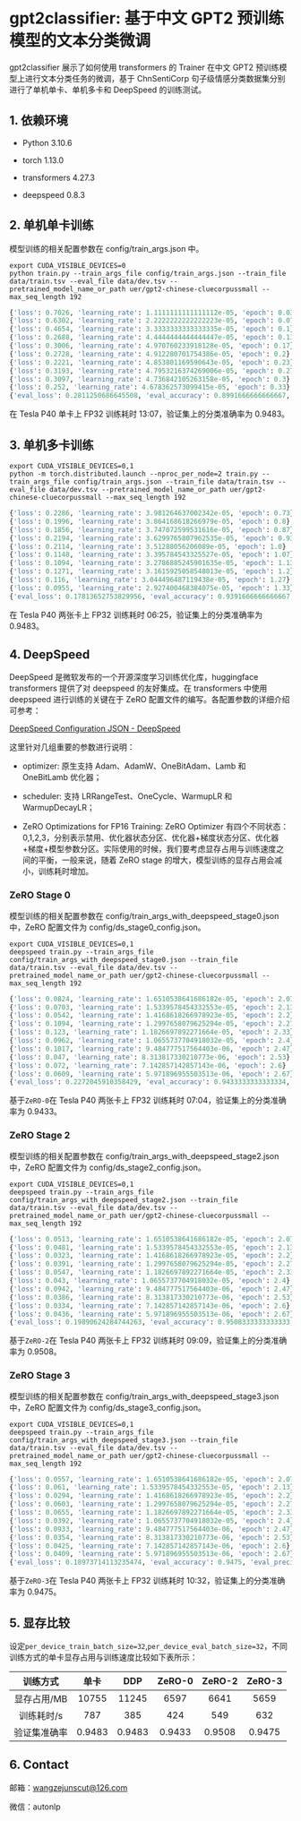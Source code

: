 # gpt2classifier: 基于中文 GPT2 预训练模型的文本分类微调

gpt2classifier 展示了如何使用 transformers 的 Trainer 在中文 GPT2 预训练模型上进行文本分类任务的微调，基于 ChnSentiCorp 句子级情感分类数据集分别进行了单机单卡、单机多卡和 DeepSpeed 的训练测试。

## 1. 依赖环境

- Python 3.10.6

- torch 1.13.0

- transformers 4.27.3

- deepspeed 0.8.3

## 2. 单机单卡训练

模型训练的相关配置参数在 config/train_args.json 中。

```shell
export CUDA_VISIBLE_DEVICES=0
python train.py --train_args_file config/train_args.json --train_file data/train.tsv --eval_file data/dev.tsv --pretrained_model_name_or_path uer/gpt2-chinese-cluecorpussmall --max_seq_length 192
```

```python
{'loss': 0.7026, 'learning_rate': 1.1111111111111112e-05, 'epoch': 0.03}                                                               
{'loss': 0.6302, 'learning_rate': 2.2222222222222223e-05, 'epoch': 0.07}                                                               
{'loss': 0.4654, 'learning_rate': 3.3333333333333335e-05, 'epoch': 0.1}                                                                
{'loss': 0.2688, 'learning_rate': 4.4444444444444447e-05, 'epoch': 0.13}                                                               
{'loss': 0.3006, 'learning_rate': 4.970760233918128e-05, 'epoch': 0.17}                                                                
{'loss': 0.2728, 'learning_rate': 4.912280701754386e-05, 'epoch': 0.2}                                                                 
{'loss': 0.2221, 'learning_rate': 4.853801169590643e-05, 'epoch': 0.23}                                                                
{'loss': 0.3193, 'learning_rate': 4.7953216374269006e-05, 'epoch': 0.27}                                                               
{'loss': 0.3097, 'learning_rate': 4.736842105263158e-05, 'epoch': 0.3}                                                                 
{'loss': 0.252, 'learning_rate': 4.678362573099415e-05, 'epoch': 0.33}                                                                 
{'eval_loss': 0.2811250686645508, 'eval_accuracy': 0.8991666666666667, 'eval_precision': 0.9338235294117647, 'eval_recall': 0.8566610455311973, 'eval_f1': 0.8935795954265612, 'eval_runtime': 9.4803, 'eval_samples_per_second': 126.578, 'eval_steps_per_second': 4.008, 'epoch': 0.33}
```

在 Tesla P40 单卡上 FP32 训练耗时 13:07，验证集上的分类准确率为 0.9483。

## 3. 单机多卡训练

```shell
export CUDA_VISIBLE_DEVICES=0,1
python -m torch.distributed.launch --nproc_per_node=2 train.py --train_args_file config/train_args.json --train_file data/train.tsv --eval_file data/dev.tsv --pretrained_model_name_or_path uer/gpt2-chinese-cluecorpussmall --max_seq_length 192
```

```python
{'loss': 0.2286, 'learning_rate': 3.981264637002342e-05, 'epoch': 0.73}                                                                
{'loss': 0.1996, 'learning_rate': 3.864168618266979e-05, 'epoch': 0.8}                                                                 
{'loss': 0.1856, 'learning_rate': 3.747072599531616e-05, 'epoch': 0.87}                                                                
{'loss': 0.2194, 'learning_rate': 3.6299765807962535e-05, 'epoch': 0.93}                                                               
{'loss': 0.2114, 'learning_rate': 3.51288056206089e-05, 'epoch': 1.0}                                                                  
{'loss': 0.1148, 'learning_rate': 3.395784543325527e-05, 'epoch': 1.07}                                                                
{'loss': 0.1094, 'learning_rate': 3.2786885245901635e-05, 'epoch': 1.13}                                                               
{'loss': 0.1271, 'learning_rate': 3.1615925058548013e-05, 'epoch': 1.2}                                                                
{'loss': 0.116, 'learning_rate': 3.044496487119438e-05, 'epoch': 1.27}                                                                 
{'loss': 0.0955, 'learning_rate': 2.927400468384075e-05, 'epoch': 1.33}                                                                
{'eval_loss': 0.17813652753829956, 'eval_accuracy': 0.9391666666666667, 'eval_precision': 0.9421768707482994, 'eval_recall': 0.9342327150084317, 'eval_f1': 0.9381879762912786, 'eval_runtime': 4.8123, 'eval_samples_per_second': 249.363, 'eval_steps_per_second': 3.948, 'epoch': 1.33}
```

在 Tesla P40 两张卡上 FP32 训练耗时 06:25，验证集上的分类准确率为 0.9483。

## 4. DeepSpeed

DeepSpeed 是微软发布的一个开源深度学习训练优化库，huggingface transformers 提供了对 deepspeed 的友好集成。在 transformers 中使用 deepspeed 进行训练的关键在于 ZeRO 配置文件的编写。各配置参数的详细介绍可参考：

[DeepSpeed Configuration JSON - DeepSpeed](https://www.deepspeed.ai/docs/config-json/)

这里针对几组重要的参数进行说明：

- optimizer: 原生支持 Adam、AdamW、OneBitAdam、Lamb 和 OneBitLamb 优化器；

- scheduler: 支持 LRRangeTest、OneCycle、WarmupLR 和 WarmupDecayLR；

- ZeRO Optimizations for FP16 Training: ZeRO Optimizer 有四个不同状态：0,1,2,3，分别表示禁用、优化器状态分区、优化器+梯度状态分区、优化器+梯度+模型参数分区。实际使用的时候，我们要考虑显存占用与训练速度之间的平衡，一般来说，随着 ZeRO stage 的增大，模型训练的显存占用会减小，训练耗时增加。

### ZeRO Stage 0

模型训练的相关配置参数在 config/train_args_with_deepspeed_stage0.json 中，ZeRO 配置文件为 config/ds_stage0_config.json。

```shell
export CUDA_VISIBLE_DEVICES=0,1
deepspeed train.py --train_args_file config/train_args_with_deepspeed_stage0.json --train_file data/train.tsv --eval_file data/dev.tsv --pretrained_model_name_or_path uer/gpt2-chinese-cluecorpussmall --max_seq_length 192
```

```python
{'loss': 0.0824, 'learning_rate': 1.6510538641686182e-05, 'epoch': 2.07}                                                               
{'loss': 0.0703, 'learning_rate': 1.5339578454332553e-05, 'epoch': 2.13}                                                               
{'loss': 0.0542, 'learning_rate': 1.4168618266978923e-05, 'epoch': 2.2}                                                                
{'loss': 0.1094, 'learning_rate': 1.2997658079625294e-05, 'epoch': 2.27}                                                               
{'loss': 0.123, 'learning_rate': 1.1826697892271664e-05, 'epoch': 2.33}                                                                
{'loss': 0.0962, 'learning_rate': 1.0655737704918032e-05, 'epoch': 2.4}                                                                
{'loss': 0.1017, 'learning_rate': 9.484777517564403e-06, 'epoch': 2.47}                                                                
{'loss': 0.047, 'learning_rate': 8.313817330210773e-06, 'epoch': 2.53}                                                                 
{'loss': 0.072, 'learning_rate': 7.142857142857143e-06, 'epoch': 2.6}                                                                  
{'loss': 0.0609, 'learning_rate': 5.971896955503513e-06, 'epoch': 2.67}                                                                
{'eval_loss': 0.2272045910358429, 'eval_accuracy': 0.9433333333333334, 'eval_precision': 0.9581151832460733, 'eval_recall': 0.9258010118043845, 'eval_f1': 0.9416809605488851, 'eval_runtime': 5.264, 'eval_samples_per_second': 227.962, 'eval_steps_per_second': 3.609, 'epoch': 2.67}
```

基于`ZeRO-0`在 Tesla P40 两张卡上 FP32 训练耗时 07:04，验证集上的分类准确率为 0.9433。

### ZeRO Stage 2

模型训练的相关配置参数在 config/train_args_with_deepspeed_stage2.json 中，ZeRO 配置文件为 config/ds_stage2_config.json。

```shell
export CUDA_VISIBLE_DEVICES=0,1
deepspeed train.py --train_args_file config/train_args_with_deepspeed_stage2.json --train_file data/train.tsv --eval_file data/dev.tsv --pretrained_model_name_or_path uer/gpt2-chinese-cluecorpussmall --max_seq_length 192
```

```python
{'loss': 0.0513, 'learning_rate': 1.6510538641686182e-05, 'epoch': 2.07}                                                               
{'loss': 0.0481, 'learning_rate': 1.5339578454332553e-05, 'epoch': 2.13}                                                               
{'loss': 0.0323, 'learning_rate': 1.4168618266978923e-05, 'epoch': 2.2}                                                                
{'loss': 0.0391, 'learning_rate': 1.2997658079625294e-05, 'epoch': 2.27}                                                               
{'loss': 0.0547, 'learning_rate': 1.1826697892271664e-05, 'epoch': 2.33}                                                               
{'loss': 0.043, 'learning_rate': 1.0655737704918032e-05, 'epoch': 2.4}                                                                 
{'loss': 0.0942, 'learning_rate': 9.484777517564403e-06, 'epoch': 2.47}                                                                
{'loss': 0.0386, 'learning_rate': 8.313817330210773e-06, 'epoch': 2.53}                                                                
{'loss': 0.0334, 'learning_rate': 7.142857142857143e-06, 'epoch': 2.6}                                                                 
{'loss': 0.0436, 'learning_rate': 5.971896955503513e-06, 'epoch': 2.67}                                                                
{'eval_loss': 0.19890624284744263, 'eval_accuracy': 0.9508333333333333, 'eval_precision': 0.9635416666666666, 'eval_recall': 0.9359190556492412, 'eval_f1': 0.9495295124037638, 'eval_runtime': 5.493, 'eval_samples_per_second': 218.459, 'eval_steps_per_second': 3.459, 'epoch': 2.67}
```

基于`ZeRO-2`在 Tesla P40 两张卡上 FP32 训练耗时 09:09，验证集上的分类准确率为 0.9508。

### ZeRO Stage 3

模型训练的相关配置参数在 config/train_args_with_deepspeed_stage3.json 中，ZeRO 配置文件为 config/ds_stage3_config.json。

```shell
export CUDA_VISIBLE_DEVICES=0,1
deepspeed train.py --train_args_file config/train_args_with_deepspeed_stage3.json --train_file data/train.tsv --eval_file data/dev.tsv --pretrained_model_name_or_path uer/gpt2-chinese-cluecorpussmall --max_seq_length 192
```

```python
{'loss': 0.0557, 'learning_rate': 1.6510538641686182e-05, 'epoch': 2.07}                                                               
{'loss': 0.061, 'learning_rate': 1.5339578454332553e-05, 'epoch': 2.13}                                                                
{'loss': 0.0294, 'learning_rate': 1.4168618266978923e-05, 'epoch': 2.2}                                                                
{'loss': 0.0603, 'learning_rate': 1.2997658079625294e-05, 'epoch': 2.27}                                                               
{'loss': 0.0655, 'learning_rate': 1.1826697892271664e-05, 'epoch': 2.33}                                                               
{'loss': 0.0392, 'learning_rate': 1.0655737704918032e-05, 'epoch': 2.4}                                                                
{'loss': 0.0933, 'learning_rate': 9.484777517564403e-06, 'epoch': 2.47}                                                                
{'loss': 0.0354, 'learning_rate': 8.313817330210773e-06, 'epoch': 2.53}                                                                
{'loss': 0.0425, 'learning_rate': 7.142857142857143e-06, 'epoch': 2.6}                                                                 
{'loss': 0.0409, 'learning_rate': 5.971896955503513e-06, 'epoch': 2.67}                                                                
{'eval_loss': 0.18973714113235474, 'eval_accuracy': 0.9475, 'eval_precision': 0.9616724738675958, 'eval_recall': 0.9308600337268128, 'eval_f1': 0.9460154241645243, 'eval_runtime': 6.0128, 'eval_samples_per_second': 199.574, 'eval_steps_per_second': 3.16, 'epoch': 2.67}
```

基于`ZeRO-3`在 Tesla P40 两张卡上 FP32 训练耗时 10:32，验证集上的分类准确率为 0.9475。

## 5. 显存比较

设定`per_device_train_batch_size=32`,`per_device_eval_batch_size=32`，不同训练方式的单卡显存占用与训练速度比较如下表所示：

| 训练方式    | 单卡     | DDP    | ZeRO-0 | ZeRO-2 | ZeRO-3 |
|:-------:|:------:|:------:|:------:|:------:|:------:|
| 显存占用/MB | 10755  | 11245  | 6597   | 6641   | 5659   |
| 训练耗时/s  | 787    | 385    | 424    | 549    | 632    |
| 验证集准确率  | 0.9483 | 0.9483 | 0.9433 | 0.9508 | 0.9475 |

## 6. Contact

邮箱：[wangzejunscut@126.com](mailto:wangzejunscut@126.com)

微信：autonlp


